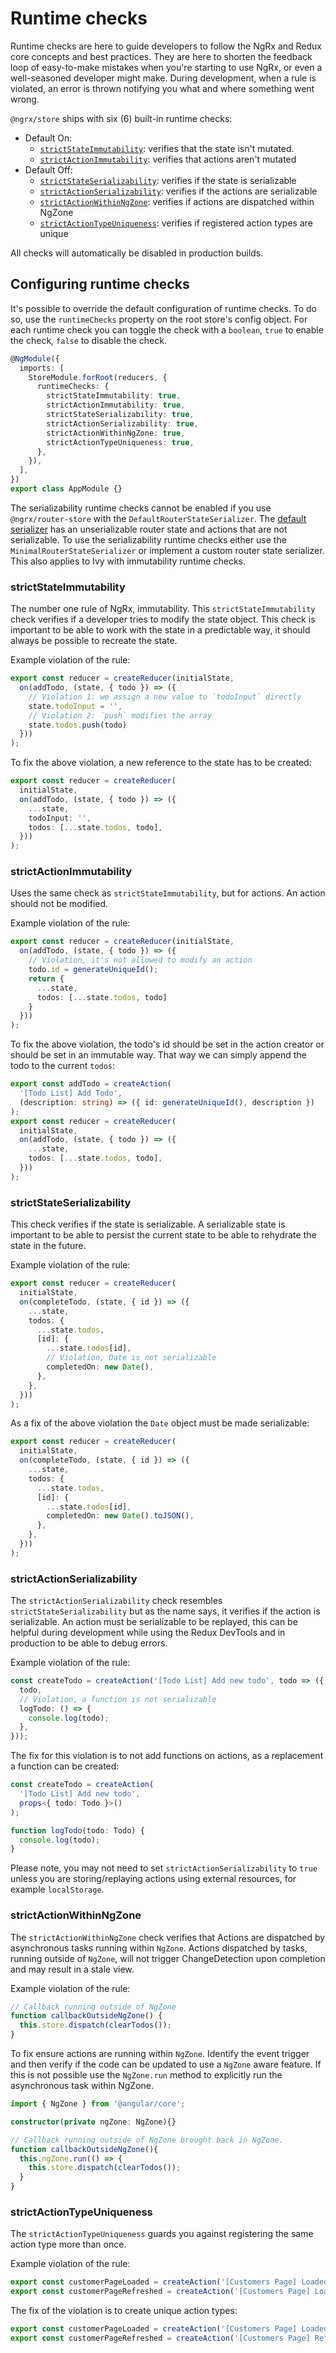 # Runtime checks

Runtime checks are here to guide developers to follow the NgRx and Redux core concepts and best practices. They are here to shorten the feedback loop of easy-to-make mistakes when you're starting to use NgRx, or even a well-seasoned developer might make. During development, when a rule is violated, an error is thrown notifying you what and where something went wrong.

`@ngrx/store` ships with six (6) built-in runtime checks:

- Default On:
  - [`strictStateImmutability`](#strictstateimmutability): verifies that the state isn't mutated.
  - [`strictActionImmutability`](#strictactionimmutability): verifies that actions aren't mutated
- Default Off:
  - [`strictStateSerializability`](#strictstateserializability): verifies if the state is serializable
  - [`strictActionSerializability`](#strictactionserializability): verifies if the actions are serializable
  - [`strictActionWithinNgZone`](#strictactionwithinngzone): verifies if actions are dispatched within NgZone
  - [`strictActionTypeUniqueness`](#strictactiontypeuniqueness): verifies if registered action types are unique

All checks will automatically be disabled in production builds.

## Configuring runtime checks

It's possible to override the default configuration of runtime checks. To do so, use the `runtimeChecks` property on the root store's config object. For each runtime check you can toggle the check with a `boolean`, `true` to enable the check, `false` to disable the check.

```ts
@NgModule({
  imports: [
    StoreModule.forRoot(reducers, {
      runtimeChecks: {
        strictStateImmutability: true,
        strictActionImmutability: true,
        strictStateSerializability: true,
        strictActionSerializability: true,
        strictActionWithinNgZone: true,
        strictActionTypeUniqueness: true,
      },
    }),
  ],
})
export class AppModule {}
```

<div class="alert is-important">

The serializability runtime checks cannot be enabled if you use `@ngrx/router-store` with the `DefaultRouterStateSerializer`. The [default serializer](guide/router-store/configuration) has an unserializable router state and actions that are not serializable. To use the serializability runtime checks either use the `MinimalRouterStateSerializer` or implement a custom router state serializer.
This also applies to Ivy with immutability runtime checks.

</div>

### strictStateImmutability

The number one rule of NgRx, immutability. This `strictStateImmutability` check verifies if a developer tries to modify the state object. This check is important to be able to work with the state in a predictable way, it should always be possible to recreate the state.

Example violation of the rule:

```ts
export const reducer = createReducer(initialState,
  on(addTodo, (state, { todo }) => ({
    // Violation 1: we assign a new value to `todoInput` directly
    state.todoInput = '',
    // Violation 2: `push` modifies the array
    state.todos.push(todo)
  }))
);
```

To fix the above violation, a new reference to the state has to be created:

```ts
export const reducer = createReducer(
  initialState,
  on(addTodo, (state, { todo }) => ({
    ...state,
    todoInput: '',
    todos: [...state.todos, todo],
  }))
);
```

### strictActionImmutability

Uses the same check as `strictStateImmutability`, but for actions. An action should not be modified.

Example violation of the rule:

```ts
export const reducer = createReducer(initialState,
  on(addTodo, (state, { todo }) => ({
    // Violation, it's not allowed to modify an action
    todo.id = generateUniqueId();
    return {
      ...state,
      todos: [...state.todos, todo]
    }
  }))
);
```

To fix the above violation, the todo's id should be set in the action creator or should be set in an immutable way. That way we can simply append the todo to the current `todos`:

```ts
export const addTodo = createAction(
  '[Todo List] Add Todo',
  (description: string) => ({ id: generateUniqueId(), description })
);
export const reducer = createReducer(
  initialState,
  on(addTodo, (state, { todo }) => ({
    ...state,
    todos: [...state.todos, todo],
  }))
);
```

### strictStateSerializability

This check verifies if the state is serializable. A serializable state is important to be able to persist the current state to be able to rehydrate the state in the future.

Example violation of the rule:

```ts
export const reducer = createReducer(
  initialState,
  on(completeTodo, (state, { id }) => ({
    ...state,
    todos: {
      ...state.todos,
      [id]: {
        ...state.todos[id],
        // Violation, Date is not serializable
        completedOn: new Date(),
      },
    },
  }))
);
```

As a fix of the above violation the `Date` object must be made serializable:

```ts
export const reducer = createReducer(
  initialState,
  on(completeTodo, (state, { id }) => ({
    ...state,
    todos: {
      ...state.todos,
      [id]: {
        ...state.todos[id],
        completedOn: new Date().toJSON(),
      },
    },
  }))
);
```

### strictActionSerializability

The `strictActionSerializability` check resembles `strictStateSerializability` but as the name says, it verifies if the action is serializable. An action must be serializable to be replayed, this can be helpful during development while using the Redux DevTools and in production to be able to debug errors.

Example violation of the rule:

```ts
const createTodo = createAction('[Todo List] Add new todo', todo => ({
  todo,
  // Violation, a function is not serializable
  logTodo: () => {
    console.log(todo);
  },
}));
```

The fix for this violation is to not add functions on actions, as a replacement a function can be created:

```ts
const createTodo = createAction(
  '[Todo List] Add new todo',
  props<{ todo: Todo }>()
);

function logTodo(todo: Todo) {
  console.log(todo);
}
```

<div class="alert is-important">

Please note, you may not need to set `strictActionSerializability` to `true` unless you are storing/replaying actions using external resources, for example `localStorage`.

</div>

### strictActionWithinNgZone

The `strictActionWithinNgZone` check verifies that Actions are dispatched by asynchronous tasks running within `NgZone`. Actions dispatched by tasks, running outside of `NgZone`, will not trigger ChangeDetection upon completion and may result in a stale view.

Example violation of the rule:

```ts
// Callback running outside of NgZone
function callbackOutsideNgZone() {
  this.store.dispatch(clearTodos());
}
```

To fix ensure actions are running within `NgZone`. Identify the event trigger and then verify if the code can be updated to use a `NgZone` aware feature. If this is not possible use the `NgZone.run` method to explicitly run the asynchronous task within NgZone.

```ts
import { NgZone } from '@angular/core';

constructor(private ngZone: NgZone){}

// Callback running outside of NgZone brought back in NgZone.
function callbackOutsideNgZone(){
  this.ngZone.run(() => {
    this.store.dispatch(clearTodos());
  }
}
```

### strictActionTypeUniqueness

The `strictActionTypeUniqueness` guards you against registering the same action type more than once.

Example violation of the rule:

```ts
export const customerPageLoaded = createAction('[Customers Page] Loaded');
export const customerPageRefreshed = createAction('[Customers Page] Loaded');
```

The fix of the violation is to create unique action types:

```ts
export const customerPageLoaded = createAction('[Customers Page] Loaded');
export const customerPageRefreshed = createAction('[Customers Page] Refreshed');
```
